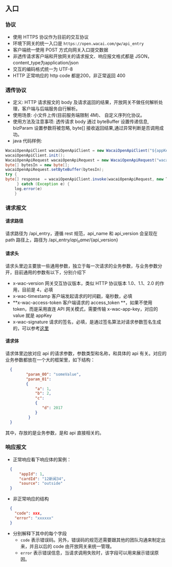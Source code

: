 ## 入口

### 协议
- 使用 HTTPS 协议作为目前的交互协议
- 环境下网关的统一入口是 `https://open.wacai.com/gw/api_entry`
- 客户端统一使用 POST 方式向网关入口提交数据
- 非透传请求客户端和开放网关的请求报文、响应报文格式都是 JSON，content_type为application/json
- 交互的编码格式统一为 UTF-8
- HTTP 正常响应的 http code 都是200，非正常返回 400

### 透传协议
- 定义: HTTP 请求报文的 body 及请求返回的结果，开放网关不做任何解析处理，客户端与后端服务自行解析。
- 使用场景: 小文件上传(目前服务端限制 4M)、 自定义序列化协议。
- 使用方法及注意事项:  透传请求 body 通过 byteBuffer 设置传递信息, bizParam 设置参数将被忽略, byte[] 接收返回结果,通过异常判断是否调用成功。
- java 代码样例:
```java
WacaiOpenApiClient wacaiOpenApiClient = new WacaiOpenApiClient("${appKey}", "${appSecret}");
wacaiOpenApiClient.init();
WacaiOpenApiRequest wacaiOpenApiRequest = new WacaiOpenApiRequest("wacai.file", "1.0.0");
byte[] bytesIn = new byte[];
wacaiOpenApiRequest.setByteBuffer(bytesIn);
try {
byte[] response  = wacaiOpenApiClient.invoke(wacaiOpenApiRequest, new TypeReference<byte[]>() {});
     } catch (Exception e) {
    log.error(e)
    }
```
### 请求报文

#### 请求路径
请求路径为 /api_entry，遵循 rest 规范，api_name 和 api_version 会呈现在 path 路径上，路径为 /api_entry/${api_name}/${api_version}

#### 请求头
请求头里边主要放一些通用参数，独立于每一次请求的业务参数，与业务参数分开，目前通用的参数有以下，分别介绍下
- x-wac-version 网关交互协议版本，类似 HTTP 协议版本 1.0、1.1、2.0 的作用，目前是 4，必填
- x-wac-timestamp 客户端发起请求的时间戳，毫秒数，必填
- **x-wac-access-token 客户端请求的 access_token **，如果不使用 token，而是采用直连 API 网关模式，需要传输 x-wac-app-key，对应的 value 就是 appKey
- x-wac-signature 请求的签名，必填，是通过签名算法对请求参数签名生成的，可以参考[这里](api_sign.md)

#### 请求体
请求体里边放对应 api 的请求参数，参数类型和名称，和具体的 api 有关。对应的业务参数都放在一个大的框架里，如下结构：
```json
  {
         "param_00": "someValue",
         "param_01": 
         {
             "a": 1,
             "b": 2,
             "c": 
             { 
                "d": 2017 
             }
          }
  }
```
其中，存放的是业务参数，是和 api 直接相关的。

### 响应报文
- 正常响应看下响应体的案例：
```json
  {
      "appId": 1,
      "cardId": "12新闻34",
      "source": "outside"
  }
```
- 非正常响应的结构
```json
  {
    "code": xxx,
    "error": "xxxxxx"
  }
```
- 分别解释下其中的每个字段
  - `code` 表示错误码。另外，错误码的规范还需要跟其他的团队沟通来制定出来，并且以后的 code 由开放网关来统一管理。
  - `error` 表示错误信息，当请求调用失败时，该字段可以用来展示错误原因。
